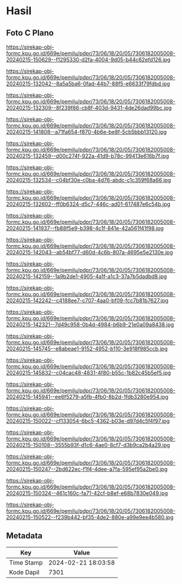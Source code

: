# Hasil

## Foto C Plano

https://sirekap-obj-formc.kpu.go.id/669e/pemilu/pdpr/73/06/18/20/05/7306182005008-20240215-150629--f1295330-d2fa-4004-9d05-b44c62efd126.jpg

https://sirekap-obj-formc.kpu.go.id/669e/pemilu/pdpr/73/06/18/20/05/7306182005008-20240215-132042--8a5a5ba6-0fad-44b7-88f5-e6633f79fdbd.jpg

https://sirekap-obj-formc.kpu.go.id/669e/pemilu/pdpr/73/06/18/20/05/7306182005008-20240215-132309--8f239f86-cb8f-403d-9431-4de26dad99bc.jpg

https://sirekap-obj-formc.kpu.go.id/669e/pemilu/pdpr/73/06/18/20/05/7306182005008-20240215-141808--a71fa654-f870-4b6e-be8f-5cb5bbb13120.jpg

https://sirekap-obj-formc.kpu.go.id/669e/pemilu/pdpr/73/06/18/20/05/7306182005008-20240215-132459--d00c274f-922a-41d9-b78c-99413e616b7f.jpg

https://sirekap-obj-formc.kpu.go.id/669e/pemilu/pdpr/73/06/18/20/05/7306182005008-20240215-132534--c04bf30e-c0ba-4d76-abdc-c1c359f68a66.jpg

https://sirekap-obj-formc.kpu.go.id/669e/pemilu/pdpr/73/06/18/20/05/7306182005008-20240215-132602--ff0b6324-d5c7-446c-ad01-617487e6c54b.jpg

https://sirekap-obj-formc.kpu.go.id/669e/pemilu/pdpr/73/06/18/20/05/7306182005008-20240215-141937--fb88f5e9-b398-4c1f-841e-42a561f41f98.jpg

https://sirekap-obj-formc.kpu.go.id/669e/pemilu/pdpr/73/06/18/20/05/7306182005008-20240215-142043--ab54bf77-d60d-4c6b-807a-4695e5e2130e.jpg

https://sirekap-obj-formc.kpu.go.id/669e/pemilu/pdpr/73/06/18/20/05/7306182005008-20240215-142159--1a9b2de1-4905-4a1f-a1c3-37a7b5dadbd8.jpg

https://sirekap-obj-formc.kpu.go.id/669e/pemilu/pdpr/73/06/18/20/05/7306182005008-20240215-142242--c4188ee7-c707-4aa0-bf09-fcc7b81b7627.jpg

https://sirekap-obj-formc.kpu.go.id/669e/pemilu/pdpr/73/06/18/20/05/7306182005008-20240215-142321--7d49c958-0b4d-4984-b6b9-21e0a09a8438.jpg

https://sirekap-obj-formc.kpu.go.id/669e/pemilu/pdpr/73/06/18/20/05/7306182005008-20240215-145745--e8abeae1-9152-4952-b110-3e918f985ccb.jpg

https://sirekap-obj-formc.kpu.go.id/669e/pemilu/pdpr/73/06/18/20/05/7306182005008-20240215-145832--c04cac48-4831-4f80-b55c-1b82c45b5ef5.jpg

https://sirekap-obj-formc.kpu.go.id/669e/pemilu/pdpr/73/06/18/20/05/7306182005008-20240215-145941--ee6f5279-a5fb-4fb0-8b2d-1fdb3280e954.jpg

https://sirekap-obj-formc.kpu.go.id/669e/pemilu/pdpr/73/06/18/20/05/7306182005008-20240215-150022--cf133054-6bc5-4362-b03e-d97d4c5f4f97.jpg

https://sirekap-obj-formc.kpu.go.id/669e/pemilu/pdpr/73/06/18/20/05/7306182005008-20240215-150108--3555b93f-d1c6-4ae0-8cf7-d3b9ca2b4a29.jpg

https://sirekap-obj-formc.kpu.go.id/669e/pemilu/pdpr/73/06/18/20/05/7306182005008-20240215-150247--2bd622ec-f1f4-4dee-a7fa-595ef95a2be0.jpg

https://sirekap-obj-formc.kpu.go.id/669e/pemilu/pdpr/73/06/18/20/05/7306182005008-20240215-150324--461c160c-fa71-42cf-b8ef-e68b7830e049.jpg

https://sirekap-obj-formc.kpu.go.id/669e/pemilu/pdpr/73/06/18/20/05/7306182005008-20240215-150522--f239b442-bf35-4de2-880e-a99e9ee4b580.jpg


## Metadata

| Key        | Value               |
| ---------- | ------------------- |
| Time Stamp | 2024-02-21 18:03:58 |
| Kode Dapil | 7301                |




